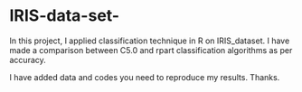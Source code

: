 # IRIS-data-set-
In this project, I applied classification technique in R on IRIS_dataset. I have made a comparison between C5.0 and rpart classification algorithms as per accuracy. 

I have added data and codes you need to reproduce my results. Thanks.

